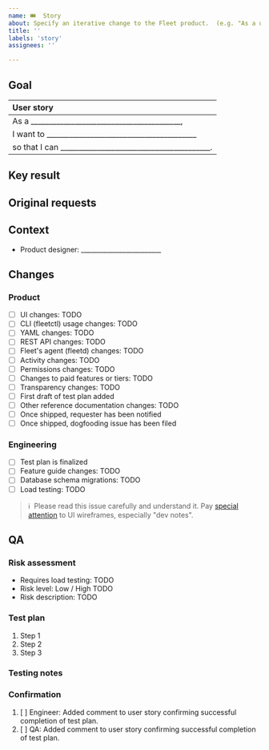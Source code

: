 ```yaml
---
name: 🎟  Story
about: Specify an iterative change to the Fleet product.  (e.g. "As a user, I want to sign in with SSO.")
title: ''
labels: 'story'
assignees: ''

---
```


<!-- **This issue's remaining effort can be completed in ≤1 sprint.  It will be valuable even if nothing else ships.**
It is [planned and ready](https://fleetdm.com/handbook/company/development-groups#making-changes) to implement.  It is on the proper kanban board. -->


## Goal

| User story  |
|:---------------------------------------------------------------------------|
| As a _________________________________________,
| I want to _________________________________________
| so that I can _________________________________________.

## Key result

<!-- What quarterly key result (KR) does this story contribute to, if any? If it doesn't contribute to a KR, explain why it's being prioritized. -->

## Original requests

<!-- Insert the link to the feature request(s) that this story contributes to. Put "None" if it doesn't contribute to a request. For customer requests, add the `customer-xyz` label(s). -->

## Context
- Product designer: _________________________ <!-- Who is the product designer to contact if folks have questions about the UI, CLI, or API changes? -->
  
<!--
What else should contributors [keep in mind](https://fleetdm.com/handbook/company/development-groups#developing-from-wireframes) when working on this change?  (Optional.)
1. 
2. 
-->

## Changes

### Product
- [ ] UI changes: TODO <!-- Insert the link to the relevant Figma cover page. Make sure  wireframes show the UI down to 320px (min screen width). Put "No changes" if there are no changes to the user interface. -->
- [ ] CLI (fleetctl) usage changes: TODO <!-- Insert the link to the relevant Figma cover page. Put "No changes" if there are no changes to the CLI. -->
- [ ] YAML changes: TODO <!-- Specify changes in the YAML files doc page as a PR to the reference docs release branch following the guidelines in the handbook here: https://fleetdm.com/handbook/product-design#drafting Put "No changes" if there are no changes necessary. -->
- [ ] REST API changes: TODO <!-- Specify changes in the the REST API doc page as a PR to reference docs release branch following the guidelines in the handbook here: https://fleetdm.com/handbook/product-design#drafting Put "No changes" if there are no changes necessary. Move this item to the engineering list below if engineering will design the API changes. -->
- [ ] Fleet's agent (fleetd) changes: TODO <!-- Specify changes to fleetd. If the change requires a new Fleet (server) version, consider specifying to only enable this change in new Fleet versions. Put "No changes" if there are no changes necessary. -->
- [ ] Activity changes: TODO <!-- Specify changes to the Audit log page in the contributor docs. Put "No changes" if there are no changes necessary. -->
- [ ] Permissions changes: TODO <!-- Specify changes in the Manage access doc page as a PR to the reference docs release branch. If doc changes aren't necessary, explicitly mention no changes to the doc page. Put "No changes" if there are no permissions changes. -->
- [ ] Changes to paid features or tiers: TODO  <!-- Specify changes in pricing-features-table.yml as a PR to reference docs release branch. Specify "Fleet Free" and/or "Fleet Premium" if there are no changes to the pricing page necessary. -->
- [ ] Transparency changes: TODO <!-- If there are changes to the personal information Fleet can see on end user workstations, make sure wireframes include changes to the My device page. Also, specify changes as a PR to the fleetdm.com/better (aka Transparency page). Put "No changes" if there are no changes necessary. -->
- [ ] First draft of test plan added
- [ ] Other reference documentation changes: TODO <!-- Any other reference doc changes? Specify changes as a PR to reference docs release branch. Put "No changes" if there are no changes necessary. -->
- [ ] Once shipped, requester has been notified
- [ ] Once shipped, dogfooding issue has been filed

### Engineering
- [ ] Test plan is finalized
- [ ] Feature guide changes: TODO <!-- Specify if a new feature guide is required at fleetdm.com/guides, or if a previous guide should be updated to reflect feature changes. -->
- [ ] Database schema migrations: TODO <!-- Specify what changes to the database schema are required. (This will be used to change migration scripts accordingly.) Remove this checkbox if there are no changes necessary. -->
- [ ] Load testing: TODO  <!-- List any required scalability testing to be conducted.  Remove this checkbox if there is no scalability testing required. -->

> ℹ️  Please read this issue carefully and understand it.  Pay [special attention](https://fleetdm.com/handbook/company/development-groups#developing-from-wireframes) to UI wireframes, especially "dev notes".

## QA

### Risk assessment

- Requires load testing: TODO <!-- User story has performance implications that require load testing. Otherwise, remove this item. -->
- Risk level: Low / High TODO <!-- Choose one. Consider: Does this change come with performance risks?  Any risk of accidental log spew? Any particular regressions to watch out for?  Any potential compatibility issues, even if it's not technically a breaking change? -->
- Risk description: TODO <!-- If the risk level is high, explain why. If low, remove. -->

### Test plan
<!-- 
Add detailed manual testing steps for all affected user roles.
-->

1. Step 1
2. Step 2
3. Step 3

<!-- Consider: Do the steps above apply to all global access roles, including admin, maintainer, observer, observer+, and GitOps?  Do the steps above apply to all team-level access roles?  If not, write the steps used to test each variation.
-->

### Testing notes
<!-- Any additional testing notes relevant to this story or tools required for testing. -->

### Confirmation
<!-- The engineer responsible for implementing this user story completes the test plan before moving to the "Ready for QA" column. -->

1. [ ] Engineer: Added comment to user story confirming successful completion of test plan.
2. [ ] QA: Added comment to user story confirming successful completion of test plan.
